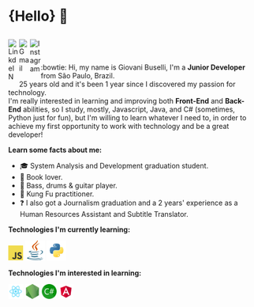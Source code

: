 # {Hello} 👋
## <a target="_blank" href="https://www.linkedin.com/in/gibuselli/">
  <img align="left" alt="LinkdeIN" width="22px" src="https://cdn.jsdelivr.net/npm/simple-icons@v3/icons/linkedin.svg" />
</a> <a target="_blank" href="mailto:gibuselli@gmail.com">
  <img align="left" alt="Gmail" width="22px" src="https://cdn.jsdelivr.net/npm/simple-icons@v3/icons/gmail.svg" />
</a> <a target="_blank" href="https://www.instagram.com/gi.buselli/">
  <img align="left" alt="Instagram" width="22px" src="https://cdn.jsdelivr.net/npm/simple-icons@v3/icons/instagram.svg" />
</a> <br><br>

:bowtie: Hi, my name is Giovani Buselli, I'm a <b>Junior Developer</b> from São Paulo, Brazil.<br>
25 years old and it's been 1 year since I discovered my passion for technology. <br>
I'm really interested in learning and improving both <b>Front-End</b> and <b>Back-End</b> abilities, so I study, mostly, Javascript, Java, and C# (sometimes, Python just for fun), but I'm willing to learn whatever I need to, in order to achieve my first opportunity to work with technology and be a great developer!

**Learn some facts about me:**

* :mortar_board: System Analysis and Development graduation student.
* :closed_book: Book lover.
* :guitar: Bass, drums & guitar player.
* :kimono: Kung Fu practitioner.
* :question: I also got a Journalism graduation and a 2 years' experience as a Human Resources Assistant and Subtitle Translator.

**Technologies I'm currently learning:**

<code><img height="30" src="https://raw.githubusercontent.com/github/explore/80688e429a7d4ef2fca1e82350fe8e3517d3494d/topics/javascript/javascript.png"></code>
<code><img height="40" src="https://raw.githubusercontent.com/github/explore/80688e429a7d4ef2fca1e82350fe8e3517d3494d/topics/java/java.png"></code>
<code><img height="40" src="https://raw.githubusercontent.com/github/explore/80688e429a7d4ef2fca1e82350fe8e3517d3494d/topics/python/python.png"></code>



**Technologies I'm interested in learning:**

<code><img height="30" src="https://raw.githubusercontent.com/github/explore/80688e429a7d4ef2fca1e82350fe8e3517d3494d/topics/react/react.png"></code> 
<code><img height="30" src="https://raw.githubusercontent.com/github/explore/80688e429a7d4ef2fca1e82350fe8e3517d3494d/topics/nodejs/nodejs.png"></code>
<code><img height="30" src="https://raw.githubusercontent.com/github/explore/80688e429a7d4ef2fca1e82350fe8e3517d3494d/topics/csharp/csharp.png"></code>
<code><img height="30" src="https://raw.githubusercontent.com/github/explore/80688e429a7d4ef2fca1e82350fe8e3517d3494d/topics/angular/angular.png"></code>

<!--
**gibuselli/gibuselli** is a ✨ _special_ ✨ repository because its `README.md` (this file) appears on your GitHub profile.




